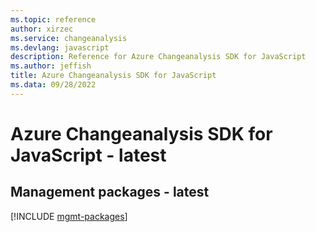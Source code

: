 ```yaml
---
ms.topic: reference
author: xirzec
ms.service: changeanalysis
ms.devlang: javascript
description: Reference for Azure Changeanalysis SDK for JavaScript
ms.author: jeffish
title: Azure Changeanalysis SDK for JavaScript
ms.data: 09/28/2022
---
```

# Azure Changeanalysis SDK for JavaScript - latest

## Management packages - latest
[!INCLUDE [mgmt-packages](changeanalysis-mgmt-index.md)]